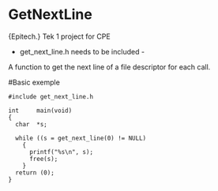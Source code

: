 # GetNextLine

{Epitech.}
Tek 1 project for CPE

- get_next_line.h needs to be included -

A function to get the next line of a file descriptor for each call.

#Basic exemple
```
#include get_next_line.h

int     main(void)
{
  char  *s;

  while ((s = get_next_line(0) != NULL)
    {
      printf("%s\n", s);
      free(s);
    }
  return (0);
}
